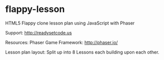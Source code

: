 flappy-lesson
=============

HTML5 Flappy clone lesson plan using JavaScript with Phaser

Support:
http://readysetcode.us

Resources:
Phaser Game Framework: http://phaser.io/

Lesson plan layout:
Split up into 8 Lessons each building upon each other.